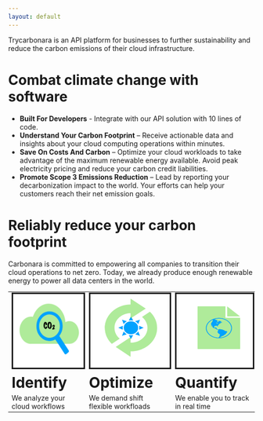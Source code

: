 ```yaml
---
layout: default
---
```


Trycarbonara is an API platform for businesses to further sustainability and reduce the carbon emissions of their cloud infrastructure.

# Combat climate change with software
*   **Built For Developers** - Integrate with our API solution with 10 lines
of code.
*  **Understand Your Carbon Footprint** – Receive actionable data and
insights about your cloud computing operations within minutes.
*  **Save On Costs And Carbon** – Optimize your cloud workloads to
take advantage of the maximum renewable energy available. Avoid
peak electricity pricing and reduce your carbon credit liabilities.
*  **Promote Scope 3 Emissions Reduction** – Lead by reporting your
decarbonization impact to the world. Your efforts can help your
customers reach their net emission goals.

# Reliably reduce your carbon footprint
Carbonara is committed to empowering all companies to transition
their cloud operations to net zero. Today, we already produce enough
renewable energy to power all data centers in the world.

<table border=0>
 <tr>
    <td><img src=".\assets\images\Picture1.png" alt="" border=3 height=150 width=200></td>
    <td><img src=".\assets\images\Picture2.png" alt="" border=3 height=150 width=200></td>
    <td><img src=".\assets\images\Picture3.png" alt="" border=3 height=150 width=200></td>
 </tr>
 <tr>
    <td><b style="font-size:30px">Identify</b></td>
    <td><b style="font-size:30px">Optimize</b></td>
    <td><b style="font-size:30px">Quantify</b></td>
 </tr>
 <tr>
    <td>We analyze your cloud workflows</td>
    <td>We demand shift flexible workfloads</td>
    <td>We enable you to track in real time</td>
 </tr>
</table>
